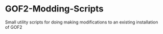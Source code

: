 # GOF2-Modding-Scripts
Small utility scripts for doing making modifications to an existing installation of GOF2
